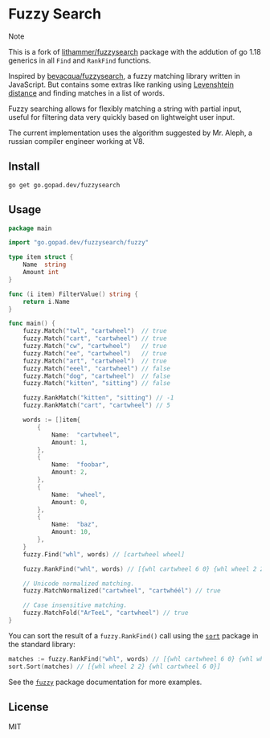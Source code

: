 # Fuzzy Search

> [!NOTE]
> This is a fork of [lithammer/fuzzysearch][5] package with the addution of go 1.18 generics in all `Find` and `RankFind` functions.

Inspired by [bevacqua/fuzzysearch][1], a fuzzy matching library written in
JavaScript. But contains some extras like ranking using [Levenshtein
distance][2] and finding matches in a list of words.

Fuzzy searching allows for flexibly matching a string with partial input,
useful for filtering data very quickly based on lightweight user input.

The current implementation uses the algorithm suggested by Mr. Aleph, a russian
compiler engineer working at V8.

## Install

```
go get go.gopad.dev/fuzzysearch
```

## Usage

```go
package main

import "go.gopad.dev/fuzzysearch/fuzzy"

type item struct {
    Name  string
    Amount int
}

func (i item) FilterValue() string {
    return i.Name
}

func main() {
	fuzzy.Match("twl", "cartwheel")  // true
	fuzzy.Match("cart", "cartwheel") // true
	fuzzy.Match("cw", "cartwheel")   // true
	fuzzy.Match("ee", "cartwheel")   // true
	fuzzy.Match("art", "cartwheel")  // true
	fuzzy.Match("eeel", "cartwheel") // false
	fuzzy.Match("dog", "cartwheel")  // false
	fuzzy.Match("kitten", "sitting") // false

	fuzzy.RankMatch("kitten", "sitting") // -1
	fuzzy.RankMatch("cart", "cartwheel") // 5

	words := []item{
        {
            Name:  "cartwheel",
            Amount: 1,
        },
        {
            Name:  "foobar",
            Amount: 2,
        },
		{
            Name:  "wheel",
            Amount: 0,
        },
		{
            Name:  "baz",
            Amount: 10,
        },
    }
	fuzzy.Find("whl", words) // [cartwheel wheel]

	fuzzy.RankFind("whl", words) // [{whl cartwheel 6 0} {whl wheel 2 2}]

	// Unicode normalized matching.
	fuzzy.MatchNormalized("cartwheel", "cartwhéél") // true

	// Case insensitive matching.
	fuzzy.MatchFold("ArTeeL", "cartwheel") // true
}

```

You can sort the result of a `fuzzy.RankFind()` call using the [`sort`][3]
package in the standard library:

```go
matches := fuzzy.RankFind("whl", words) // [{whl cartwheel 6 0} {whl wheel 2 2}]
sort.Sort(matches) // [{whl wheel 2 2} {whl cartwheel 6 0}]
```

See the [`fuzzy`][4] package documentation for more examples.

## License

MIT

[1]: https://github.com/bevacqua/fuzzysearch
[2]: http://en.wikipedia.org/wiki/Levenshtein_distance
[3]: https://pkg.go.dev/slices#Sort
[4]: https://pkg.go.dev/github.com/gopad-dev/fuzzysearch/fuzzy
[5]: https://github.com/lithammer/fuzzysearch